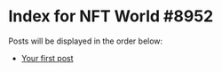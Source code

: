 # Index for NFT World #8952
Posts will be displayed in the order below:

- [Your first post](./001-first.md)


